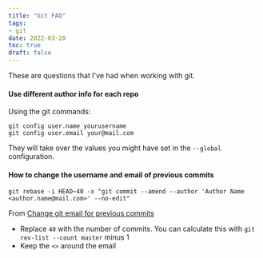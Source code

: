 ```yaml
---
title: "Git FAQ"
tags:
- git
date: 2022-03-20
toc: true
draft: false
---
```


These are questions that I've had when working with git. 

#### Use different author info for each repo

Using the git commands:

```git
git config user.name yourusername
git config user.email your@mail.com
```

They will take over the values you might have set in the `--global` configuration.

#### How to change the username and email of previous commits

```shell
git rebase -i HEAD~40 -x "git commit --amend --author 'Author Name <author.name@mail.com>' --no-edit"
```
From [Change git email for previous commits](https://stackoverflow.com/questions/34850831/change-git-email-for-previous-commits)

- Replace `40` with the number of commits. You can calculate this with `git rev-list --count master` minus 1
- Keep the `<>` around the email